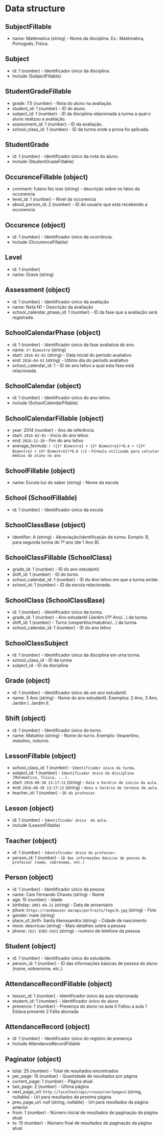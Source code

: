 # Data structure

## SubjectFillable

+ name: Matématica  (string) - Nome da disciplina. Ex.: Matématica, Português, Fisica.

## Subject

+ id: 1 (number) - Identificador único da disciplina.
+ Include (SubjectFillable)

## StudentGradeFillable

+ grade: 7.5 (number) - Nota do aluno na avaliação.
+ student_id: 1 (number) - ID do aluno.
+ subject_id: 1 (number) - ID da disciplina relacionada a turma a qual o aluno realizou a avaliação.
+ assessment_id: 1 (number) - ID da avaliação.
+ school_class_id: 1 (number) - ID da turma onde a prova foi aplicada.

## StudentGrade

+ id: 1 (number) - Identificador único da nota do aluno.
+ Include (StudentGradeFillable)

## OccurenceFillable (object)

+ comment: fulano fez isso (string) - descrição sobre os fatos da occorencia
+ level_id: 1 (number) - Nivel da occorencia
+ about_person_id: 2 (number) - ID do usuario que esta recebendo a occorencia

## Occurence (object)

+ id: 1 (number) - Identificador único da ocorrência.
+ Include (OccurenceFillable)

## Level 

+ id: 1 (number)
+ name: Grave (string)

## Assessment (object)

+ id: 1 (number) - Identificador único da avaliação
+ name: Nota N1 - Descrição da avaliação
+ school_calendar_phase_id: 1 (number) - ID da fase que a avaliação será registrada.

## SchoolCalendarPhase (object)

+ id: 1 (number) - Identificador único da fase avaliativa do ano.
+ name: `1º Bimestre` (string)
+ start: `2016-02-01` (string) - Data inicial do período avaliativo
+ end: `2016-04-01` (string) - Ultimo dia do período avaliativo
+ school_calendar_id: 1 - ID do ano letivo a qual esta fase está relacionada.

## SchoolCalendar (object)

+ id: 1 (number) - Identificador único do ano letivo.
+ include (SchoolCalendarFillable)

## SchoolCalendarFillable (object)

+ year: 2014 (number) - Ano de referência
+ start: `2016-02-01` - Inicio do ano letivo
+ end: `2016-12-10` - Fim do ano letivo
+ average_formula: `( ({1º Bimestre} + {2º Bimestre})*0.4 + ({3º Bimestre} + {4º Bimestre})*0.6 )/2` - `Fórmula utilizada para calcular médias do aluno no ano` 

## SchoolFillable (object)

+ name: Escola luz do saber (string) - Nome da escola

## School (SchoolFillable)

+ id: 1 (number) - Identificador único da escola

## SchoolClassBase (object)

+ identifier: A (string) - Abreviação/identificação da turma. Exmplo: B, para segunda turma do 1º ano (de 1 Ano B).

## SchoolClassFillable (SchoolClass)

+ grade_id: 1 (number) - ID do ano estudantíl.
+ shift_id: 1 (number) - ID do turno.
+ school_calendar_id: 1 (number) - ID do Ano letivo em que a turma existe.
+ school_id: 1 (number) - ID da escola relacionada.

## SchoolClass (SchoolClassBase)

+ id: 1 (number) - Identificador único da turma.
+ grade_id: 1 (number) - Ano estudantíl (Jardim I/1º Ano/...) da turma.
+ shift_id: 1 (number) - Turno (vespertino/matutino/...) da turma.
+ school_calendar_id: 1 (number) - ID do ano letivo

## SchoolClassSubject

+ id: 1 (number) - Identificador único da disciplina em uma turma.
+ school_class_id - ID da turma
+ subject_id - ID da disciplina

## Grade (object)

+ id: 1 (number) - Identificador único de um ano estudantíl. 
+ name: 3 Ano (string) - Nome do ano estudantíl. Exemplos: 2 Ano, 3 Ano, Jardim I, Jardim II.

## Shift (object)

+ id: 1 (number) - Identificador único do turno.
+ name: Matutino (string) - Nome do turno. Exemplo: Vespertino, matutino, noturno.

## LessonFillable (object)

+ school_class_id: 1 (number) - `Identificador único da turma.`
+ subject_id: 1 (number) - `Identificador único da disciplina (Matématica, física, ...).`
+ start: `2016-08-30 13:17:11` (string) - `Data e horário de inicio da aula.`
+ end: `2016-08-30 13:17:11` (string) - `Data e horário de termino da aula.`
+ teacher_id: 1 (number) - `ID do professor.`

## Lesson (object)

+ id: 1 (number) - `Identificador único  da aula.`
+ include (LessonFillable)

## Teacher (object)

+ id: 1 (number) - `Identificador único do professor.`
+ person_id: 1 (number) - `ID das informações básicas de pessoa do professor (nome, sobrenome, etc.)`

## Person (object)

+ id: 1 (number) - Identificador único da pessoa
+ name: Caio Fernando Chaves (string) - Nome
+ age: 15 (number) - Idade
+ birthday: `2001-04-21` (string) - Data de aniversário
+ piture: `https://randomuser.me/api/portraits/lego/6.jpg` (string) - Foto
+ gender: male (string)
+ place_of_birth: Santa Alenssandra (string) - Cidade de nascimento
+ more: descricao (string) - Mais detalhes sobre a pessoa
+ phone: `(62) 8385-5421` (string) - numero de telefone da pessoa

## Student (object)

+ id: 1 (number) - Identificador único do estudante.
+ person_id: 1 (number) - ID das informações básicas de pessoa do aluno (nome, sobrenome, etc.).

## AttendanceRecordFillable (object)

+ lesson_id: 1 (number) - Identificador único da aula relacionada
+ student_id: 1 (number) - Identificador único do aluno
+ presence: 1 (number) - Presença do aluno na aula
                         0 Faltou a aula
                         1 Estava presente
                         2 Falta abonada

## AttendanceRecord (object)

+ id: 1 (number) - Identificador único do registro de presença
+ Include AttendanceRecordFillable

## Paginator (object)

+ total: 25 (number) - Total de resultados encontrados
+ per_page: 15 (number) - Quantidade de resultados por página
+ current_page: 1 (number) - Página atual
+ last_page: 2 (number) - Ultima página
+ next_page_url: `http://localhost/api/<resource>?page=2` (string, nullable) - Url para resultados da proxima página
+ prev_page_url: null (string, nullable) - Url para resultados da página anterior
+ from: 1 (number) - Número inicial de resultados de paginação da página atual
+ to: 15 (number) - Número final de resultados de paginação da página atual